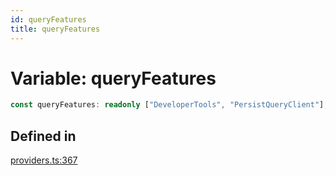 ```yaml
---
id: queryFeatures
title: queryFeatures
---
```


# Variable: queryFeatures

```ts
const queryFeatures: readonly ["DeveloperTools", "PersistQueryClient"];
```

## Defined in

[providers.ts:367](https://github.com/TanStack/query/blob/main/packages/angular-query-experimental/src/providers.ts#L367)
